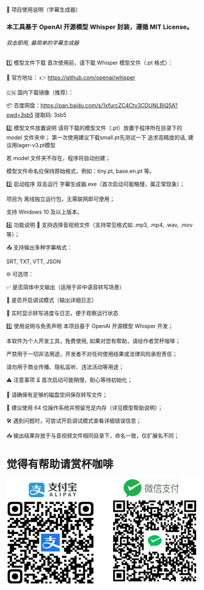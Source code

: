 📘 项目使用说明（字幕生成器）

  <h3>本工具基于 OpenAI 开源模型 Whisper 封装，遵循 MIT License。</h3>
  <h6>双击即用, 最简单的字幕生成器</h6>
1️⃣ 模型文件下载
首次使用前，请下载 Whisper 模型文件（.pt 格式）：

🔗 官方地址：
👉 https://github.com/openai/whisper

🇨🇳 国内下载镜像（推荐）：

📦 百度网盘：https://pan.baidu.com/s/1xfurcZC4Ctv3CDUNLBiQ5A?pwd=3sb5  提取码: 3sb5

2️⃣ 模型文件放置说明
请将下载的模型文件（.pt）放置于程序所在目录下的 model 文件夹中；
第一次使用建议下载small.pt先测试一下
追求高精度的话, 建议用lager-v3.pt模型

若 model 文件夹不存在，程序将自动创建；

模型文件命名应保持原始格式，例如：tiny.pt, base.en.pt 等。

3️⃣ 启动程序
双击运行 字幕生成器.exe（首次启动可能略慢，属正常现象）；

项目为 离线独立运行包，无需联网即可使用；

支持 Windows 10 及以上版本。

4️⃣ 功能说明
📂 支持选择音视频文件（支持常见格式如 .mp3, .mp4, .wav, .mov 等）；

📤 支持输出多种字幕格式：

SRT, TXT, VTT, JSON

🌐 可选项：

✅ 是否简体中文输出（适用于非中语音转写场景）

🐞 是否开启调试模式（输出详细日志）

🔁 实时显示转写进度与日志，便于观察运行状态

5️⃣ 使用说明与免责声明
本项目基于 OpenAI 开源模型 Whisper 开发；

本软件为个人开发工具，免费使用, 如果对您有帮助，请给作者赏杯咖啡；

严禁用于一切非法用途，开发者不对任何使用结果或法律风险承担责任；

请勿用于商业传播、隐私监听、违法活动等用途；

⚠️ 注意事项
⏳ 首次启动可能稍慢，耐心等待初始化；

💾 请确保有足够的磁盘空间保存转写文件；

🧠 建议使用 64 位操作系统并预留充足内存（详见模型帮助说明）；

🛠 遇到问题时，可尝试开启调试模式查看详细错误信息；

📥 输出结果存放于与音视频文件相同目录下，命名一致，仅扩展名不同；

# 觉得有帮助请赏杯咖啡
![img.png](img.png)